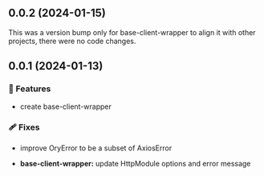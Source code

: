 ## 0.0.2 (2024-01-15)

This was a version bump only for base-client-wrapper to align it with other projects, there were no code changes.

## 0.0.1 (2024-01-13)

### 🚀 Features

- create base-client-wrapper

### 🩹 Fixes

- improve OryError to be a subset of AxiosError

- **base-client-wrapper:** update HttpModule options and error message
